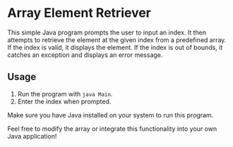 # Array Element Retriever

This simple Java program prompts the user to input an index. It then attempts to retrieve the element at the given index from a predefined array. If the index is valid, it displays the element. If the index is out of bounds, it catches an exception and displays an error message.

## Usage

1. Run the program with `java Main`.
2. Enter the index when prompted.

Make sure you have Java installed on your system to run this program.

Feel free to modify the array or integrate this functionality into your own Java application!
